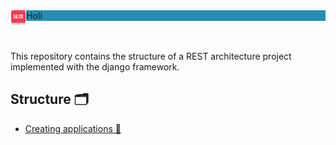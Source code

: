 
<img width="45" height="25" style="float: left; width: 5%;" src=".imgs/DELETE.png">
<div style="background-position: 90% -1.75%; background-color: #248fb2;">Holi</div>
<br/>
<br/>


This repository contains the structure of a REST architecture project implemented with the django framework. 


## Structure 🗂

* [Creating applications 📱](https://github.com/PonchoCeniceros/PyAPI/blob/master/API/applications)

